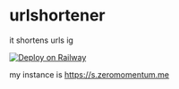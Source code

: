 # urlshortener

it shortens urls ig

[![Deploy on Railway](https://railway.app/button.svg)](https://railway.app/new/template?template=https%3A%2F%2Fgithub.com%2Fzeromomentum121%2Furlshortener&plugins=redis&envs=PASSWORD&optionalEnvs=PASSWORD&PASSWORDDesc=your+custom+password+for+the+url+shortener)

my instance is https://s.zeromomentum.me
